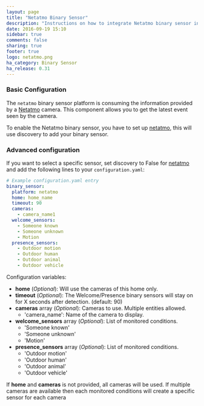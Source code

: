 ```yaml
---
layout: page
title: "Netatmo Binary Sensor"
description: "Instructions on how to integrate Netatmo binary sensor into Home Assistant."
date: 2016-09-19 15:10
sidebar: true
comments: false
sharing: true
footer: true
logo: netatmo.png
ha_category: Binary Sensor
ha_release: 0.31
---
```


### Basic Configuration

The `netatmo` binary sensor platform is consuming the information provided by a [Netatmo](https://www.netatmo.com) camera. This component allows you to get the latest event seen by the camera.

To enable the Netatmo binary sensor, you have to set up [netatmo](/components/netatmo/), this will use discovery to add your binary sensor.

### Advanced configuration

If you want to select a specific sensor, set discovery to False for [netatmo](/components/netatmo/) and add the following lines to your `configuration.yaml`:

```yaml
# Example configuration.yaml entry
binary_sensor:
  platform: netatmo
  home: home_name
  timeout: 90
  cameras:
    - camera_name1
  welcome_sensors:
    - Someone known
    - Someone unknown
    - Motion
  presence_sensors:
    - Outdoor motion
    - Outdoor human
    - Outdoor animal
    - Outdoor vehicle
```

Configuration variables:

- **home** (*Optional*): Will use the cameras of this home only.
- **timeout** (*Optional*): The Welcome/Presence binary sensors will stay on for X seconds after detection. (default: 90)
- **cameras** array (*Optional*): Cameras to use. Multiple entities allowed.
    - 'camera_name': Name of the camera to display.
- **welcome_sensors** array (*Optional*): List of monitored conditions.
    - 'Someone known'
    - 'Someone unknown'
    - 'Motion'
- **presence_sensors** array (*Optional*): List of monitored conditions.
    - 'Outdoor motion'
    - 'Outdoor human'
    - 'Outdoor animal'
    - 'Outdoor vehicle'

If **home** and **cameras** is not provided, all cameras will be used. If multiple cameras are available then each monitored conditions will create a specific sensor for each camera
